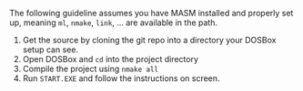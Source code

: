 The following guideline assumes you have MASM installed and properly
set up, meaning `ml`, `nmake`, `link`, ... are available in the path.

1. Get the source by cloning the git repo into a directory your DOSBox setup can see.
2. Open DOSBox and `cd` into the project directory
3. Compile the project using `nmake all`
4. Run `START.EXE` and follow the instructions on screen.

